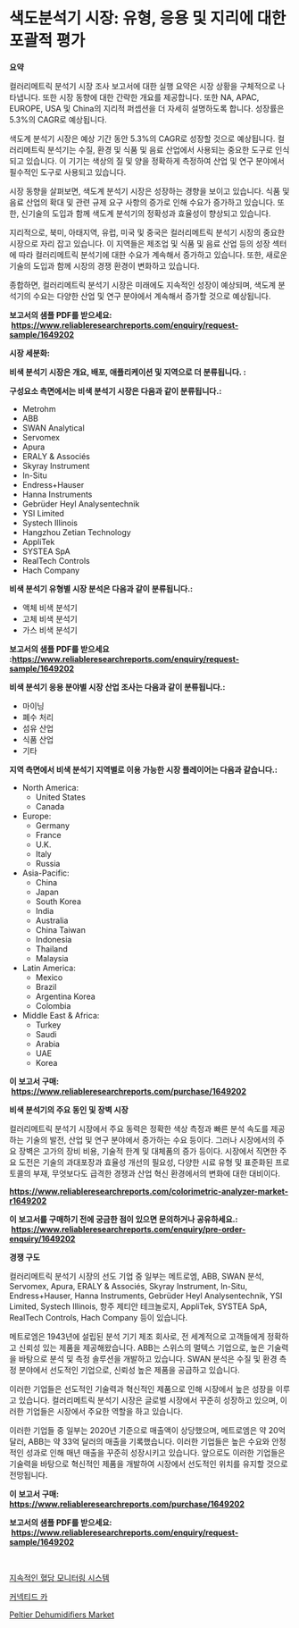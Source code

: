 <p><h1>색도분석기 시장: 유형, 응용 및 지리에 대한 포괄적 평가</h1></p><p><strong>요약</strong></p>
<p><p>컬러리메트릭 분석기 시장 조사 보고서에 대한 실행 요약은 시장 상황을 구체적으로 나타냅니다. 또한 시장 동향에 대한 간략한 개요를 제공합니다. 또한 NA, APAC, EUROPE, USA 및 China의 지리적 퍼셉션을 더 자세히 설명하도록 합니다. 성장률은 5.3%의 CAGR로 예상됩니다.</p><p>색도계 분석기 시장은 예상 기간 동안 5.3%의 CAGR로 성장할 것으로 예상됩니다. 컬러리메트릭 분석기는 수질, 환경 및 식품 및 음료 산업에서 사용되는 중요한 도구로 인식되고 있습니다. 이 기기는 색상의 질 및 양을 정확하게 측정하여 산업 및 연구 분야에서 필수적인 도구로 사용되고 있습니다.</p><p>시장 동향을 살펴보면, 색도계 분석기 시장은 성장하는 경향을 보이고 있습니다. 식품 및 음료 산업의 확대 및 관련 규제 요구 사항의 증가로 인해 수요가 증가하고 있습니다. 또한, 신기술의 도입과 함께 색도계 분석기의 정확성과 효율성이 향상되고 있습니다.</p><p>지리적으로, 북미, 아태지역, 유럽, 미국 및 중국은 컬러리메트릭 분석기 시장의 중요한 시장으로 자리 잡고 있습니다. 이 지역들은 제조업 및 식품 및 음료 산업 등의 성장 섹터에 따라 컬러리메트릭 분석기에 대한 수요가 계속해서 증가하고 있습니다. 또한, 새로운 기술의 도입과 함께 시장의 경쟁 환경이 변화하고 있습니다.</p><p>종합하면, 컬러리메트릭 분석기 시장은 미래에도 지속적인 성장이 예상되며, 색도계 분석기의 수요는 다양한 산업 및 연구 분야에서 계속해서 증가할 것으로 예상됩니다.</p></p>
<p><strong>보고서의 샘플 PDF를 받으세요: &nbsp;<a href="https://www.reliableresearchreports.com/enquiry/request-sample/1649202">https://www.reliableresearchreports.com/enquiry/request-sample/1649202</a></strong></p>
<p><strong>시장 세분화:</strong></p>
<p><strong> 비색 분석기 시장은 개요, 배포, 애플리케이션 및 지역으로 더 분류됩니다. :</strong></p>
<p><strong>구성요소 측면에서는 비색 분석기 시장은 다음과 같이 분류됩니다.:</strong></p>
<p><ul><li>Metrohm</li><li>ABB</li><li>SWAN Analytical</li><li>Servomex</li><li>Apura</li><li>ERALY & Associés</li><li>Skyray Instrument</li><li>In-Situ</li><li>Endress+Hauser</li><li>Hanna Instruments</li><li>Gebrüder Heyl Analysentechnik</li><li>YSI Limited</li><li>Systech Illinois</li><li>Hangzhou Zetian Technology</li><li>AppliTek</li><li>SYSTEA SpA</li><li>RealTech Controls</li><li>Hach Company</li></ul></p>
<p><strong> 비색 분석기 유형별 시장 분석은 다음과 같이 분류됩니다.:</strong></p>
<p><ul><li>액체 비색 분석기</li><li>고체 비색 분석기</li><li>가스 비색 분석기</li></ul></p>
<p><strong>보고서의 샘플 PDF를 받으세요 :<a href="https://www.reliableresearchreports.com/enquiry/request-sample/1649202">https://www.reliableresearchreports.com/enquiry/request-sample/1649202</a></strong></p>
<p><strong> 비색 분석기 응용 분야별 시장 산업 조사는 다음과 같이 분류됩니다.:</strong></p>
<p><ul><li>마이닝</li><li>폐수 처리</li><li>섬유 산업</li><li>식품 산업</li><li>기타</li></ul></p>
<p><strong>지역 측면에서 비색 분석기 지역별로 이용 가능한 시장 플레이어는 다음과 같습니다.:</strong></p>
<p><ul>
    <li>
        North America:
        <ul>
            <li>United States</li>
            <li>Canada</li>
        </ul>
    </li>
    <li>
        Europe:
        <ul>
            <li>Germany</li>
            <li>France</li>
            <li>U.K.</li>
            <li>Italy</li>
            <li>Russia</li>
        </ul>
    </li>
    <li>
        Asia-Pacific:
        <ul>
            <li>China</li>
            <li>Japan</li>
            <li>South Korea</li>
            <li>India</li>
            <li>Australia</li>
            <li>China Taiwan</li>
            <li>Indonesia</li>
            <li>Thailand</li>
            <li>Malaysia</li>
        </ul>
    </li>
    <li>
        Latin America:
        <ul>
            <li>Mexico</li>
            <li>Brazil</li>
            <li>Argentina Korea</li>
            <li>Colombia</li>
        </ul>
    </li>
    <li>
        Middle East & Africa:
        <ul>
            <li>Turkey</li>
            <li>Saudi</li>
            <li>Arabia</li>
            <li>UAE</li>
            <li>Korea</li>
        </ul>
    </li>
    </ul></p>
<p><strong>이 보고서 구매: &nbsp;<a href="https://www.reliableresearchreports.com/purchase/1649202">https://www.reliableresearchreports.com/purchase/1649202</a></strong></p>
<p><strong>비색 분석기의 주요 동인 및 장벽 시장</strong></p>
<p><p>컬러리메트릭 분석기 시장에서 주요 동력은 정확한 색상 측정과 빠른 분석 속도를 제공하는 기술의 발전, 산업 및 연구 분야에서 증가하는 수요 등이다. 그러나 시장에서의 주요 장벽은 고가의 장비 비용, 기술적 한계 및 대체품의 증가 등이다. 시장에서 직면한 주요 도전은 기술의 과대포장과 효율성 개선의 필요성, 다양한 시료 유형 및 표준화된 프로토콜의 부재, 무엇보다도 급격한 경쟁과 산업 혁신 환경에서의 변화에 대한 대비이다.</p></p>
<p><strong><a href="https://www.reliableresearchreports.com/colorimetric-analyzer-market-r1649202">https://www.reliableresearchreports.com/colorimetric-analyzer-market-r1649202</a></strong></p>
<p><strong>이 보고서를 구매하기 전에 궁금한 점이 있으면 문의하거나 공유하세요.: &nbsp;<a href="https://www.reliableresearchreports.com/enquiry/pre-order-enquiry/1649202">https://www.reliableresearchreports.com/enquiry/pre-order-enquiry/1649202</a></strong></p>
<p><strong>경쟁 구도</strong></p>
<p><p>컬러리메트릭 분석기 시장의 선도 기업 중 일부는 메트로엠, ABB, SWAN 분석, Servomex, Apura, ERALY & Associés, Skyray Instrument, In-Situ, Endress+Hauser, Hanna Instruments, Gebrüder Heyl Analysentechnik, YSI Limited, Systech Illinois, 항주 제티안 테크놀로지, AppliTek, SYSTEA SpA, RealTech Controls, Hach Company 등이 있습니다.</p><p>메트로엠은 1943년에 설립된 분석 기기 제조 회사로, 전 세계적으로 고객들에게 정확하고 신뢰성 있는 제품을 제공해왔습니다. ABB는 스위스의 멀텍스 기업으로, 높은 기술력을 바탕으로 분석 및 측정 솔루션을 개발하고 있습니다. SWAN 분석은 수질 및 환경 측정 분야에서 선도적인 기업으로, 신뢰성 높은 제품을 공급하고 있습니다.</p><p>이러한 기업들은 선도적인 기술력과 혁신적인 제품으로 인해 시장에서 높은 성장을 이루고 있습니다. 컬러리메트릭 분석기 시장은 글로벌 시장에서 꾸준히 성장하고 있으며, 이러한 기업들은 시장에서 주요한 역할을 하고 있습니다.</p><p>이러한 기업들 중 일부는 2020년 기준으로 매출액이 상당했으며, 메트로엠은 약 20억 달러, ABB는 약 33억 달러의 매출을 기록했습니다. 이러한 기업들은 높은 수요와 안정적인 성과로 인해 매년 매출을 꾸준히 성장시키고 있습니다. 앞으로도 이러한 기업들은 기술력을 바탕으로 혁신적인 제품을 개발하여 시장에서 선도적인 위치를 유지할 것으로 전망됩니다.</p></p>
<p><strong>이 보고서 구매: &nbsp; <a href="https://www.reliableresearchreports.com/purchase/1649202">https://www.reliableresearchreports.com/purchase/1649202</a></strong></p>
<p><strong>보고서의 샘플 PDF를 받으세요: &nbsp;<a href="https://www.reliableresearchreports.com/enquiry/request-sample/1649202">https://www.reliableresearchreports.com/enquiry/request-sample/1649202</a></strong><strong></strong></p>
<p>&nbsp;</p>
<p><p><a href="https://medium.com/@jordybecker/%EC%97%B0%EC%86%8D%ED%98%88%EB%8B%B9-%EB%AA%A8%EB%8B%88%ED%84%B0%EB%A7%81-%EC%8B%9C%EC%8A%A4%ED%85%9C-%EC%8B%9C%EC%9E%A5-%EC%A1%B0%EC%82%AC-%EB%B3%B4%EA%B3%A0%EC%84%9C-%EA%B7%B8-%EC%97%AD%EC%82%AC-%EB%B0%8F-2024%EB%85%84%EB%B6%80%ED%84%B0-2031%EB%85%84%EA%B9%8C%EC%A7%80%EC%9D%98-%EC%98%88%EC%B8%A1-54af3d886857">지속적인 혈당 모니터링 시스템</a></p><p><a href="https://medium.com/@kelsiorphy/%EC%97%B0%EA%B2%B0%EB%90%9C-%EC%9E%90%EB%8F%99%EC%B0%A8-%EC%8B%9C%EC%9E%A5-2031%EB%85%84%EA%B9%8C%EC%A7%80%EC%9D%98-%ED%8A%B8%EB%A0%8C%EB%93%9C-%EC%98%88%EC%B8%A1-%EB%B0%8F-%EA%B2%BD%EC%9F%81-%EB%B6%84%EC%84%9D-d7c96a8ba4d7">커넥티드 카</a></p><p><a href="https://github.com/WillieWoodard/Market-Research-Report-List-4/blob/main/peltier-dehumidifiers-market.md">Peltier Dehumidifiers Market</a></p></p>